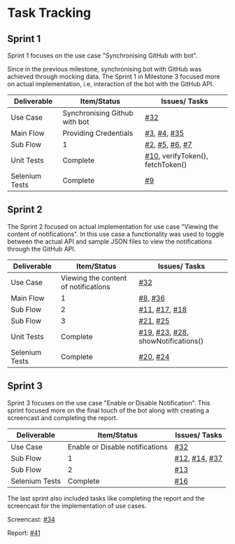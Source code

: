 
# Task Tracking

## Sprint 1

Sprint 1 focuses on the use case "Synchronising GitHub with bot". 

Since in the previous milestone, synchronising bot with GitHub was achieved through mocking data. The Sprint 1 in Milestone 3 focused more on actual implementation, i.e, interaction of the bot with the GitHub API.

| Deliverable       | Item/Status                     | Issues/ Tasks                    |
| ------------------| --------------------------------| ---------------------------------|
| Use Case          |  Synchronising Github with bot  | [#32](https://github.ncsu.edu/bbdeshpa/csc510-project/issues/32)                                 |
| Main Flow         |  Providing Credentials          | [#3](https://github.ncsu.edu/bbdeshpa/csc510-project/issues/3), [#4](https://github.ncsu.edu/bbdeshpa/csc510-project/issues/4), [#35](https://github.ncsu.edu/bbdeshpa/csc510-project/issues/35)                           |
| Sub Flow          |  1                              | [#2](https://github.ncsu.edu/bbdeshpa/csc510-project/issues/2), [#5](https://github.ncsu.edu/bbdeshpa/csc510-project/issues/5), [#6](https://github.ncsu.edu/bbdeshpa/csc510-project/issues/6), [#7](https://github.ncsu.edu/bbdeshpa/csc510-project/issues/7)                   |
| Unit Tests        |  Complete                       | [#10](https://github.ncsu.edu/bbdeshpa/csc510-project/issues/10), verifyToken(), fetchToken() |
| Selenium Tests    |  Complete                       | [#9](https://github.ncsu.edu/bbdeshpa/csc510-project/issues/9)                               |


## Sprint 2

The Sprint 2 focused on actual implementation for use case "Viewing the content of notifications". In this use case a functionality was used to toggle between the actual API and sample JSON files to view the notifications through the GitHub API.


| Deliverable       | Item/Status                           | Issues/ Tasks                      |
| ------------------| --------------------------------------| -----------------------------------|
| Use Case          | Viewing the content of notifications  | [#32](https://github.ncsu.edu/bbdeshpa/csc510-project/issues/32)                                   |
| Main Flow         | 1                                     | [#8](https://github.ncsu.edu/bbdeshpa/csc510-project/issues/8), [#36](https://github.ncsu.edu/bbdeshpa/csc510-project/issues/36)                                 |
| Sub Flow          | 2                                     | [#11](https://github.ncsu.edu/bbdeshpa/csc510-project/issues/11), [#17](https://github.ncsu.edu/bbdeshpa/csc510-project/issues/17), [#18](https://github.ncsu.edu/bbdeshpa/csc510-project/issues/18)                      |
| Sub Flow          | 3                                     | [#21](https://github.ncsu.edu/bbdeshpa/csc510-project/issues/21), [#25](https://github.ncsu.edu/bbdeshpa/csc510-project/issues/25)                           |
| Unit Tests        | Complete                              | [#19](https://github.ncsu.edu/bbdeshpa/csc510-project/issues/19), [#23](https://github.ncsu.edu/bbdeshpa/csc510-project/issues/23), [#28](https://github.ncsu.edu/bbdeshpa/csc510-project/issues/28), showNotifications() |
| Selenium Tests    | Complete                              | [#20](https://github.ncsu.edu/bbdeshpa/csc510-project/issues/20), [#24](https://github.ncsu.edu/bbdeshpa/csc510-project/issues/24)                           |


## Sprint 3   

Sprint 3 focuses on the use case "Enable or Disable Notification". This sprint focused more on the final touch of the bot along with creating a screencast and completing the report.


| Deliverable       | Item/Status                     | Issues/ Tasks                    |
| ------------------| --------------------------------| ---------------------------------|
| Use Case          |  Enable or Disable notifications| [#32](https://github.ncsu.edu/bbdeshpa/csc510-project/issues/32)                                 |
| Sub Flow          |  1                              | [#12](https://github.ncsu.edu/bbdeshpa/csc510-project/issues/12), [#14](https://github.ncsu.edu/bbdeshpa/csc510-project/issues/14), [#37](https://github.ncsu.edu/bbdeshpa/csc510-project/issues/37)                   |
| Sub Flow          |  2                              | [#13](https://github.ncsu.edu/bbdeshpa/csc510-project/issues/12)                   |
| Selenium Tests    |  Complete                       | [#16](https://github.ncsu.edu/bbdeshpa/csc510-project/issues/16)                               |


The last sprint also included tasks like completing the report and the screencast for the implementation of use cases. 

Screencast: [#34](https://github.ncsu.edu/bbdeshpa/csc510-project/issues/34)

Report: [#41](https://github.ncsu.edu/bbdeshpa/csc510-project/issues/41)
